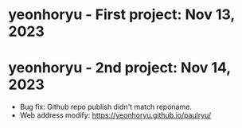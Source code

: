 # yeonhoryu - First project: Nov 13, 2023
# yeonhoryu - 2nd project: Nov 14, 2023
  - Bug fix: Github repo publish didn't match reponame. 
  - Web address modify: https://yeonhoryu.github.io/paulryu/

